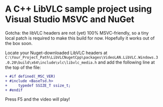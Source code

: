 # A C++ LibVLC sample project using Visual Studio MSVC and NuGet

Gotcha: the libVLC headers are not (yet) 100% MSVC-friendly, so a tiny local patch is required to make this build for now. Hopefully it works out of the box soon.

Locate your Nuget-downloaded LibVLC headers at `C:\Your_Project_Path\LibVLCNugetCpp\packages\VideoLAN.LibVLC.Windows.3.0.20\build\x64\include\vlc\libvlc_media.h` and add the following line at the top of the file:

```diff
+ #if defined(_MSC_VER)
+ #include <BaseTsd.h>
+     typedef SSIZE_T ssize_t;
+ #endif
```

Press F5 and the video will play!